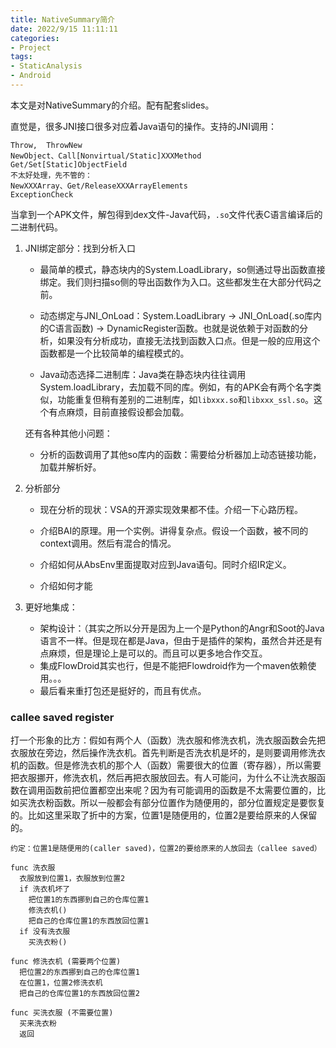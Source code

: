```yaml
---
title: NativeSummary简介
date: 2022/9/15 11:11:11
categories:
- Project
tags:
- StaticAnalysis
- Android
---
```


本文是对NativeSummary的介绍。配有配套slides。

<!-- more -->


直觉是，很多JNI接口很多对应着Java语句的操作。支持的JNI调用：

```
Throw,  ThrowNew
NewObject、Call[Nonvirtual/Static]XXXMethod
Get/Set[Static]ObjectField
不太好处理，先不管的：
NewXXXArray、Get/ReleaseXXXArrayElements
ExceptionCheck
```

当拿到一个APK文件，解包得到dex文件-Java代码，`.so`文件代表C语言编译后的二进制代码。

1. JNI绑定部分：找到分析入口

    - 最简单的模式，静态块内的System.LoadLibrary，so侧通过导出函数直接绑定。我们则扫描so侧的导出函数作为入口。这些都发生在大部分代码之前。

    - 动态绑定与JNI_OnLoad：System.LoadLibrary -> JNI_OnLoad(.so库内的C语言函数) -> DynamicRegister函数。也就是说依赖于对函数的分析，如果没有分析成功，直接无法找到函数入口点。但是一般的应用这个函数都是一个比较简单的编程模式的。

    - Java动态选择二进制库：Java类在静态块内往往调用System.loadLibrary，去加载不同的库。例如，有的APK会有两个名字类似，功能重复但稍有差别的二进制库，如`libxxx.so`和`libxxx_ssl.so`。这个有点麻烦，目前直接假设都会加载。

    还有各种其他小问题：

    - 分析的函数调用了其他so库内的函数：需要给分析器加上动态链接功能，加载并解析好。

2. 分析部分

    - 现在分析的现状：VSA的开源实现效果都不佳。介绍一下心路历程。

    - 介绍BAI的原理。用一个实例。讲得复杂点。假设一个函数，被不同的context调用。然后有混合的情况。

    - 介绍如何从AbsEnv里面提取对应到Java语句。同时介绍IR定义。

    - 介绍如何才能

3. 更好地集成：
    - 架构设计：（其实之所以分开是因为上一个是Python的Angr和Soot的Java语言不一样。但是现在都是Java，但由于是插件的架构，虽然合并还是有点麻烦，但是理论上是可以的。而且可以更多地合作交互。
    - 集成FlowDroid其实也行，但是不能把Flowdroid作为一个maven依赖使用。。。
    - 最后看来重打包还是挺好的，而且有优点。

### callee saved register

打一个形象的比方：假如有两个人（函数）洗衣服和修洗衣机，洗衣服函数会先把衣服放在旁边，然后操作洗衣机。首先判断是否洗衣机是坏的，是则要调用修洗衣机的函数。但是修洗衣机的那个人（函数）需要很大的位置（寄存器），所以需要把衣服挪开，修洗衣机，然后再把衣服放回去。有人可能问，为什么不让洗衣服函数在调用函数前把位置都空出来呢？因为有可能调用的函数是不太需要位置的，比如买洗衣粉函数。所以一般都会有部分位置作为随便用的，部分位置规定是要恢复的。比如这里采取了折中的方案，位置1是随便用的，位置2是要给原来的人保留的。

```
约定：位置1是随便用的(caller saved)，位置2的要给原来的人放回去（callee saved）

func 洗衣服
  衣服放到位置1，衣服放到位置2
  if 洗衣机坏了
    把位置1的东西挪到自己的仓库位置1
    修洗衣机()
    把自己的仓库位置1的东西放回位置1
  if 没有洗衣服
    买洗衣粉()

func 修洗衣机 (需要两个位置)
  把位置2的东西挪到自己的仓库位置1
  在位置1，位置2修洗衣机
  把自己的仓库位置1的东西放回位置2

func 买洗衣服 (不需要位置)
  买来洗衣粉
  返回
```
